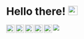 # Hello there! <img src="https://media.giphy.com/media/hvRJCLFzcasrR4ia7z/giphy.gif" width="25px">

<a href="https://twitter.com/ayush020198">
  <img align="left" alt="Ayush Shrivastava | Twitter" width="22px" src="https://cdn.jsdelivr.net/npm/simple-icons@v3/icons/twitter.svg" />
</a>
<a href="https://www.linkedin.com/in/ayush-shrivastava-99b15b160/">
  <img align="left" alt="Ayush Shrivastava | LinkedIn" width="22px" src="https://cdn.jsdelivr.net/npm/simple-icons@v3/icons/linkedin.svg" />
</a>
<a href="https://t.me/ayush020198">
  <img align="left" alt="Ayush Shrivastava | Telegram" width="22px" src="https://cdn.jsdelivr.net/npm/simple-icons@v3/icons/telegram.svg" />
</a>
<a href="https://www.instagram.com/ayush.00786/">
  <img align="left" alt="Ayush Shrivastava | Instagram" width="22px" src="https://cdn.jsdelivr.net/npm/simple-icons@v3/icons/instagram.svg" />
</a>
<a href="https://www.hackerrank.com/ayush_shrivasta2">
  <img align="left" alt="Ayush Shrivastava | Hackerrank" width="22px" src="https://cdn.jsdelivr.net/npm/simple-icons@3.6.1/icons/hackerrank.svg" />
</a>

![](https://visitor-badge.glitch.me/badge?page_id=ayush-020198.ayush-020198)

<br />

<!--
**ayush-020198/ayush-020198** is a ✨ _special_ ✨ repository because its `README.md` (this file) appears on your GitHub profile.

## About Me
This is Ayush Shrivastava from India 🚀 who is an experienced developer in C++, Javascript, and Python. Student of Indian Institute of Information Technology, Gwalior. Exploring amazing areas like Competitive Coding, Web Development, Machine Learning, and Cybersecurity. Apart from this, loves to eat food and travel.


## Some of My Stuffs:

- 🔭 Currently working on a research project based on machine learning;
- 👨🏽‍💻 Currently doing Competitive Coding on **Hackerrank**;
- 🌱 Currently learning Data Science and Cybersecurity;
- 💬 Ask me about anything and will do my best to help you;
- 😄 You can reach me from here: 📫(ayush.shrivastavaujn@gmail.com);
- 📝 [My Resume](https://drive.google.com/file/d/1NwWDYc_vM-oKYhV4MBcJuohksa8E1iNH/view)
- ⚡ Fun fact: Algorithm is a word used by programmers when they don't want to explain what they did.

<details>
<summary>📊 Github Overview</summary>

<p align="center"> <img src="https://github-readme-stats.vercel.app/api?username=ayush-020198&show_icons=true&theme=gotham" alt="Ayush Shrivastava | Stats" />

</details>


